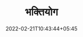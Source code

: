 ---
title: "भक्तियोग"
date: 2022-02-21T10:43:44+05:45
book:
    toc_page: false
    menu : geeta_menu
---